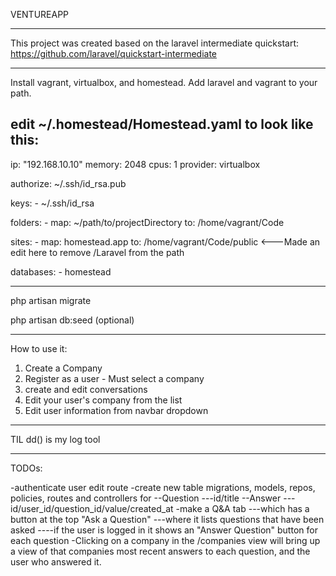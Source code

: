 VENTUREAPP

-------

This project was created based on the laravel intermediate quickstart: https://github.com/laravel/quickstart-intermediate

-------

Install vagrant, virtualbox, and homestead.  Add laravel and vagrant to your path.

edit ~/.homestead/Homestead.yaml to look like this:
  ---
  ip: "192.168.10.10"
  memory: 2048
  cpus: 1
  provider: virtualbox
  
  authorize: ~/.ssh/id_rsa.pub
  
  keys:
      - ~/.ssh/id_rsa
 
  folders:
      - map: ~/path/to/projectDirectory
        to: /home/vagrant/Code
  
  sites:
      - map: homestead.app
        to: /home/vagrant/Code/public  <---Made an edit here to remove /Laravel from the path
        
  databases:
      - homestead


-------

php artisan migrate

php artisan db:seed (optional)

-------
How to use it:

1. Create a Company
2. Register as a user - Must select a company
3. create and edit conversations
4. Edit your user's company from the list
5. Edit user information from navbar dropdown

-------

TIL dd() is my log tool

-------

TODOs:

-authenticate user edit route
-create new table migrations, models, repos, policies, routes and controllers for
--Question
---id/title
--Answer
---id/user_id/question_id/value/created_at
-make a Q&A tab 
---which has a button at the top "Ask a Question"
---where it lists questions that have been asked
----if the user is logged in it shows an "Answer Question" button for each question
-Clicking on a company in the /companies view will bring up a view of that companies most recent answers to each question, and the user who answered it. 







